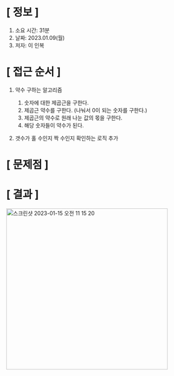 # **[ 정보 ]**
1. 소요 시간: 31분
2. 날짜: 2023.01.09(월)
3. 저자: 이 인복

# **[ 접근 순서 ]**
1. 약수 구하는 알고리즘
   1. 숫자에 대한 제곱근을 구한다.
   2. 제곱근 약수를 구한다. (나눠서 0이 되는 숫자를 구한다.)    
   3. 제곱근의 약수로 원래 나눈 값의 몫을 구한다.
   4. 해당 숫자들이 약수가 된다.

2. 갯수가 홀 수인지 짝 수인지 확인하는 로직 추가


# **[ 문제점 ]**
         
# **[ 결과 ]**
<img width="427" alt="스크린샷 2023-01-15 오전 11 15 20" src="https://user-images.githubusercontent.com/59809278/212519458-0612a907-695f-44ac-906a-ab979fa90521.png">

